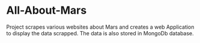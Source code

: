 # All-About-Mars
Project scrapes various websites about Mars and creates a web Application to display the data scrapped. The data is also stored in MongoDb database. 
